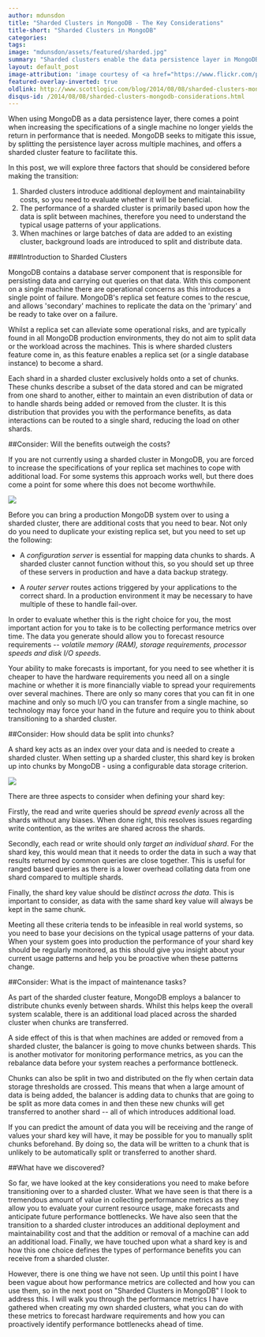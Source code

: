 ```yaml
---
author: mdunsdon
title: "Sharded Clusters in MongoDB - The Key Considerations"
title-short: "Sharded Clusters in MongoDB"
categories:
tags:
image: "mdunsdon/assets/featured/sharded.jpg"
summary: "Sharded clusters enable the data persistence layer in MongoDB to be shared across several machines.  In this post, we will look at the key considerations you should make before you use sharded clusters."
layout: default_post
image-attribution: 'image courtesy of <a href="https://www.flickr.com/photos/billburris/">Bill Burris</a>'
featured-overlay-inverted: true
oldlink: http://www.scottlogic.com/blog/2014/08/08/sharded-clusters-mongodb-considerations.html
disqus-id: /2014/08/08/sharded-clusters-mongodb-considerations.html
---
```



When using MongoDB as a data persistence layer, there comes a point when increasing the specifications of a single machine no longer yields the return in performance that is needed.  MongoDB seeks to mitigate this issue, by splitting the persistence layer across multiple machines, and offers a sharded cluster feature to facilitate this.

In this post, we will explore three factors that should be considered before making the transition:

1. Sharded clusters introduce additional deployment and maintainability costs, so you need to evaluate whether it will be beneficial.
1. The performance of a sharded cluster is primarily based upon how the data is split between machines, therefore you need to understand the typical usage patterns of your applications.
1. When machines or large batches of data are added to an existing cluster, background loads are introduced to split and distribute data.


###Introduction to Sharded Clusters

MongoDB contains a database server component that is responsible for persisting data and carrying out queries on that data.  With this component on a single machine there are operational concerns as this introduces a single point of failure.  MongoDB's replica set feature comes to the rescue, and allows 'secondary' machines to replicate the data on the 'primary' and be ready to take over on a failure.

Whilst a replica set can alleviate some operational risks, and are typically found in all MongoDB production environments, they do not aim to split data or the workload across the machines.  This is where sharded clusters feature come in, as this feature enables a replica set (or a single database instance) to become a shard.

Each shard in a sharded cluster exclusively holds onto a set of chunks. These chunks describe a subset of the data stored and can be migrated from one shard to another, either to maintain an even distribution of data or to handle shards being added or removed from the cluster.  It is this distribution that provides you with the performance benefits, as data interactions can be routed to a single shard, reducing the load on other shards.

##Consider: Will the benefits outweigh the costs?

If you are not currently using a sharded cluster in MongoDB, you are forced to increase the specifications of your replica set machines to cope with additional load.  For some systems this approach works well, but there does come a point for some where this does not become worthwhile.

<img src="{{ site.github.url }}/mdunsdon/assets/mongo-sharding-infrastructure.png"/>

Before you can bring a production MongoDB system over to using a sharded cluster, there are additional costs that you need to bear. Not only do you need to duplicate your existing replica set, but you need to set up the following:

- A _configuration server_ is essential for mapping data chunks to shards. A sharded cluster cannot function without this, so you should set up three of these servers in production and have a data backup strategy.

- A _router server_ routes actions triggered by your applications to the correct shard.  In a production environment it may be necessary to have multiple of these to handle fail-over.

In order to evaluate whether this is the right choice for you, the most important action for you to take is to be collecting performance metrics over time.  The data you generate should allow you to forecast resource requirements -- _volatile memory (RAM), storage requirements, processor speeds and disk I/O speeds_.

Your ability to make forecasts is important, for you need to see whether it is cheaper to have the hardware requirements you need all on a single machine or whether it is more financially viable to spread your requirements over several machines.  There are only so many cores that you can fit in one machine and only so much I/O you can transfer from a single machine, so technology may force your hand in the future and require you to think about transitioning to a sharded cluster.


##Consider: How should data be split into chunks?

A shard key acts as an index over your data and is needed to create a sharded cluster.  When setting up a sharded cluster, this shard key is broken up into chunks by MongoDB - using a configurable data storage criterion.

<img src="{{ site.github.url }}/mdunsdon/assets/mongo-sharding-chunks.png"/>

There are three aspects to consider when defining your shard key:

Firstly, the read and write queries should be _spread evenly_ across all the shards without any biases.  When done right, this resolves issues regarding write contention, as the writes are shared across the shards.

Secondly, each read or write should only _target an individual shard_.  For the shard key, this would mean that it needs to order the data in such a way that results returned by common queries are close together.  This is useful for ranged based queries as there is a lower overhead collating data from one shard compared to multiple shards.

Finally, the shard key value should be _distinct across the data_.  This is important to consider, as data with the same shard key value will always be kept in the same chunk.

Meeting all these criteria tends to be infeasible in real world systems, so you need to base your decisions on the typical usage patterns of your data.  When your system goes into production the performance of your shard key should be regularly monitored, as this should give you insight about your current usage patterns and help you be proactive when these patterns change.


##Consider: What is the impact of maintenance tasks?

As part of the sharded cluster feature, MongoDB employs a balancer to distribute chunks evenly between shards.  Whilst this helps keep the overall system scalable, there is an additional load placed across the sharded cluster when chunks are transferred.

A side effect of this is that when machines are added or removed from a sharded cluster, the balancer is going to move chunks between shards.  This is another motivator for monitoring performance metrics, as you can the rebalance data before your system reaches a performance bottleneck.

Chunks can also be split in two and distributed on the fly when certain data storage thresholds are crossed.  This means that when a large amount of data is being added, the balancer is adding data to chunks that are going to be split as more data comes in and then these new chunks will get transferred to another shard -- all of which introduces additional load.

If you can predict the amount of data you will be receiving and the range of values your shard key will have, it may be possible for you to manually split chunks beforehand. By doing so, the data will be written to a chunk that is unlikely to be automatically split or transferred to another shard.

##What have we discovered?

So far, we have looked at the key considerations you need to make before transitioning over to a sharded cluster.  What we have seen is that there is a tremendous amount of value in collecting performance metrics as they allow you to evaluate your current resource usage, make forecasts and anticipate future performance bottlenecks.  We have also seen that the transition to a sharded cluster introduces an additional deployment and maintainability cost and that the addition or removal of a machine can add an additional load.  Finally, we have touched upon what a shard key is and how this one choice defines the types of performance benefits you can receive from a sharded cluster.

However, there is one thing we have not seen. Up until this point I have been vague about how performance metrics are collected and how you can use them, so in the next post on "Sharded Clusters in MongoDB" I look to address this. I will walk you through the performance metrics I have gathered when creating my own sharded clusters, what you can do with these metrics to forecast hardware requirements and how you can proactively identify performance bottlenecks ahead of time.
